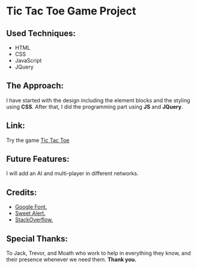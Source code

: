# Tic Tac Toe Game Project

## Used Techniques:

- HTML
- CSS
- JavaScript
- JQuery

## The Approach:

I have started with the design including the element blocks and the styling using **CSS**. After that, I did the programming part using **JS** and **JQuery**.

## Link:

Try the game [Tic Tac Toe](https://rawan-1.github.io/Tic-Tac-Toe/)

## Future Features:

I will add an AI and multi-player in different networks.

## Credits:

- [Google Font.](https://fonts.google.com/?selection.family=Frijole)
- [Sweet Alert.](https://sweetalert.js.org/docs/)
- [StackOverflow.](https://stackoverflow.com/questions/2204250/check-if-checkbox-is-checked-with-jquery)

## Special Thanks:

To Jack, Trevor, and Moath who work to help in everything they know, and their presence whenever we need them.  **Thank you.**

